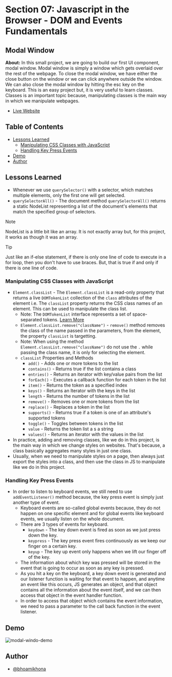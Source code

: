 # Section 07: Javascript in the Browser - DOM and Events Fundamentals

## Modal Window

**About:** In this small project, we are going to build our first UI component, modal window. Modal window is simply a window which gets overlaid over the rest of the webpage. To close the modal window, we have either the close button on the window or we can click anywhere outside the window. We can also close the modal window by hitting the esc key on the keyboard. This is an easy project but, it is very useful to learn classes. Classes is an important topic because, manipulating classes is the main way in which we manipulate webpages.

- [Live Website]()

## Table of Contents

- [Lessons Learned](#lessons-learned)
  - [Manipulating CSS Classes with JavaScript](#manipulating-css-classes-with-javascript)
  - [Handling Key Press Events](#handling-key-press-events)
- [Demo](#demo)
- [Author](#author)

## Lessons Learned

- Whenever we use `querySelector()` with a selector, which matches multiple elements, only the first one will get selected.
- `querySelectorAll()` - The document method `querySelectorAll()` returns a static NodeList representing a list of the document's elements that match the specified group of selectors.

> [!NOTE]
> NodeList is a little bit like an array. It is not exactly array but, for this project, it works as though it was an array.

> [!TIP]
> Just like an if-else statement, if there is only one line of code to execute in a for loop, then you don't have to use braces. But, that is true if and only if there is one line of code.

### Manipulating CSS Classes with JavaScript

- `Element.classList` - The `Element.classList` is a read-only property that returns a live `DOMTokenList` collection of the `class` attributes of the element i.e. The `classList` property returns the CSS class names of an element. This can be used to manipulate the class list.
  - Note: The `DOMTokenList` interface represents a set of space-separated tokens. [Learn More](https://developer.mozilla.org/en-US/docs/Web/API/DOMTokenList)
  - `Element.classList.remove("className")` - `remove()` method removes the class of the name passed in the parameters, from the element, the property `classList` is targetting.
  - Note: When using the method `Element.classList.remove("className")` do not use the `.` while passing the class name, it is only for selecting the element.
  - `classList` Properties and Methods
    - `add()` - Adds one or more tokens to the list
    - `contains()` - Returns true if the list contains a class
    - `entries()` - Returns an iterator with key/value pairs from the list
    - `forEach()` - Executes a callback function for each token in the list
    - `item()` - Returns the token as a specified index
    - `keys()` - Returns an Iterator with the keys in the list
    - `length` - Returns the number of tokens in the list
    - `remove()` - Removes one or more tokens from the list
    - `replace()` - Replaces a token in the list
    - `supports()` - Returns true if a token is one of an attribute's supported tokens
    - `toggle()` - Toggles between tokens in the list
    - `value` - Returns the token list a s a string
    - `values()` - Returns an iterator with the values in the list
- In practice, adding and removing classes, like we do in this project, is the main way in which we change styles on websites. That's because, a class basically aggregates many styles in just one class.
- Usually, when we need to manipulate styles on a page, then always just export the styles into a class, and then use the class in JS to manipulate like we do in this project.

### Handling Key Press Events

- In order to listen to keyboard events, we still need to use `addEventListener()` method because, the key press event is simply just another type of event.
  - Keyboard events are so-called global events because, they do not happen on one specific element and for global events like keyboard events, we usually listen on the whole document.
  - There are 3 types of events for keyboard.
    - `keydown` - The key down event is fired as soon as we just press down the key.
    - `keypress` - The key press event fires continuously as we keep our finger on a certain key.
    - `keyup` - The key up event only happens when we lift our finger off of the key.
  - The information about which key was pressed will be stored in the event that is going to occur as soon as any key is pressed.
  - As you hit a key on the keyboard, a key down event is generated and our listener function is waiting for that event to happen, and anytime an event like this occurs, JS generates an object, and that object contains all the information about the event itself, and we can then access that object in the event handler function.
  - In order to access that object which contains the event information, we need to pass a parameter to the call back function in the event listener.

## Demo

![modal-windo-demo](https://github.com/bhoamikhona/javascript/assets/50435319/a38cd641-de9e-4d26-91a3-e9ae982e8dc4)

## Author

- [@bhoamikhona](https://github.com/bhoamikhona)
